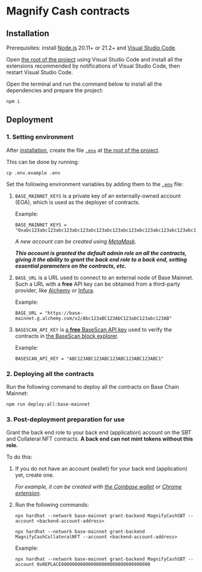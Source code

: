 # Magnify Cash contracts

## Installation

Prerequisites: install [Node.js](https://nodejs.org/en/download/package-manager) 20.11+ or 21.2+ and [Visual Studio Code](https://code.visualstudio.com/download).

Open [the root of the project](./) using Visual Studio Code and install all the extensions recommended by notifications of Visual Studio Code, then restart Visual Studio Code.

Open the terminal and run the command below to install all the dependencies and prepare the project:

```shell
npm i
```

## Deployment

### 1. Setting environment

After [installation](#installation), create the file [`.env`](./.env) at [the root of the project](./).

This can be done by running:

```shell
cp .env.example .env
```

Set the following environment variables by adding them to the [`.env`](./.env) file:

1. `BASE_MAINNET_KEYS` is a private key of an externally-owned account (EOA), which is used as the deployer of contracts.

   Example:

   ```
   BASE_MAINNET_KEYS = "0xabc123abc123abc123abc123abc123abc123abc123abc123abc123abc123abc1"
   ```

   _A new account can be created using [MetaMask](https://metamask.io/)._

   **_This account is granted the default admin role on all the contracts, giving it the ability to grant the back end role to a back end, setting essential parameters on the contracts, etc._**

2. `BASE_URL` is a URL used to connect to an external node of Base Mainnet. Such a URL with a **free** API key can be obtained from a third-party provider, like [Alchemy](https://www.alchemy.com/support/how-to-create-a-new-alchemy-api-key) or [Infura](https://docs.infura.io/dashboard/create-api).

   Example:

   ```
   BASE_URL = "https://base-mainnet.g.alchemy.com/v2/Abc123aBC123AbC123abC123abc123AB"
   ```

3. `BASESCAN_API_KEY` is [a **free** BaseScan API key](https://docs.basescan.org/getting-started/viewing-api-usage-statistics) used to verify the contracts in [the BaseScan block explorer](https://basescan.org/).

   Example:

   ```
   BASESCAN_API_KEY = "ABC123ABC123ABC123ABC123ABC123ABC1"
   ```

### 2. Deploying all the contracts

Run the following command to deploy all the contracts on Base Chain Mainnet:

```shell
npm run deploy:all:base-mainnet
```

### 3. Post-deployment preparation for use

Grant the back end role to your back end (application) account on the SBT and Collateral NFT contracts. **A back end can not mint tokens without this role.**

To do this:

1. If you do not have an account (wallet) for your back end (application) yet, create one.

   _For example, it can be created with [the Coinbase wallet](https://wallet.coinbase.com/) or [Chrome extension](https://www.coinbase.com/ru/wallet/articles/getting-started-extension)._

2. Run the following commands:

   ```shell
   npx hardhat --network base-mainnet grant-backend MagnifyCashSBT --account <backend-account-address>
   ```

   ```shell
   npx hardhat --network base-mainnet grant-backend MagnifyCashCollateralNFT --account <backend-account-address>
   ```

   Example:

   ```
   npx hardhat --network base-mainnet grant-backend MagnifyCashSBT --account 0xREPLACE000000000000000000000000000000000
   ```
